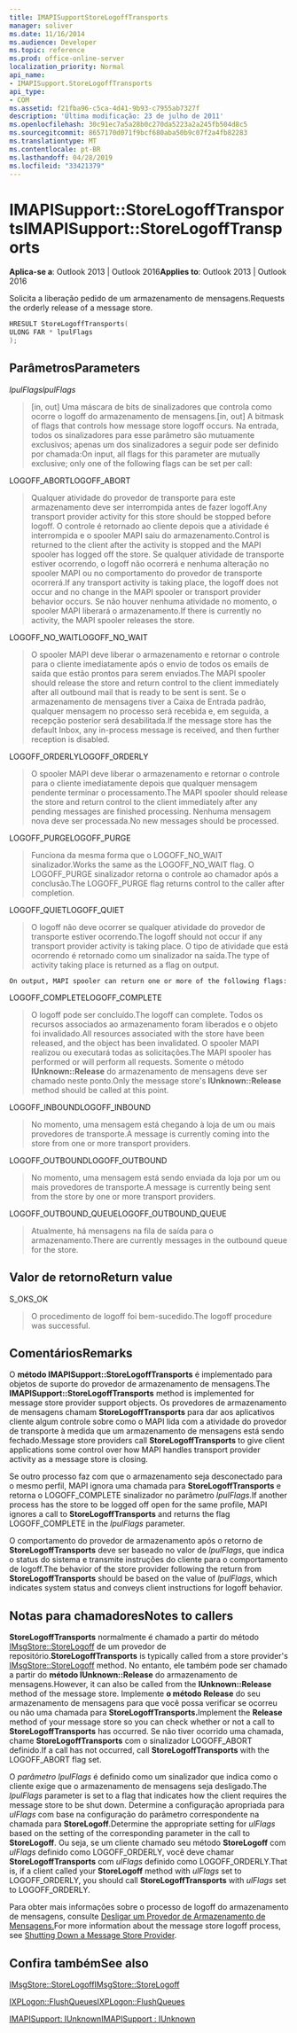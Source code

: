 ```yaml
---
title: IMAPISupportStoreLogoffTransports
manager: soliver
ms.date: 11/16/2014
ms.audience: Developer
ms.topic: reference
ms.prod: office-online-server
localization_priority: Normal
api_name:
- IMAPISupport.StoreLogoffTransports
api_type:
- COM
ms.assetid: f21fba96-c5ca-4d41-9b93-c7955ab7327f
description: 'Última modificação: 23 de julho de 2011'
ms.openlocfilehash: 30c91ec7a5a28b0c270da5223a2a245fb504d8c5
ms.sourcegitcommit: 8657170d071f9bcf680aba50b9c07f2a4fb82283
ms.translationtype: MT
ms.contentlocale: pt-BR
ms.lasthandoff: 04/28/2019
ms.locfileid: "33421379"
---
```

# <a name="imapisupportstorelogofftransports"></a><span data-ttu-id="d96d2-103">IMAPISupport::StoreLogoffTransports</span><span class="sxs-lookup"><span data-stu-id="d96d2-103">IMAPISupport::StoreLogoffTransports</span></span>

  
  
<span data-ttu-id="d96d2-104">**Aplica-se a**: Outlook 2013 | Outlook 2016</span><span class="sxs-lookup"><span data-stu-id="d96d2-104">**Applies to**: Outlook 2013 | Outlook 2016</span></span> 
  
<span data-ttu-id="d96d2-105">Solicita a liberação pedido de um armazenamento de mensagens.</span><span class="sxs-lookup"><span data-stu-id="d96d2-105">Requests the orderly release of a message store.</span></span>
  
```cpp
HRESULT StoreLogoffTransports(
ULONG FAR * lpulFlags
);
```

## <a name="parameters"></a><span data-ttu-id="d96d2-106">Parâmetros</span><span class="sxs-lookup"><span data-stu-id="d96d2-106">Parameters</span></span>

 <span data-ttu-id="d96d2-107">_lpulFlags_</span><span class="sxs-lookup"><span data-stu-id="d96d2-107">_lpulFlags_</span></span>
  
> <span data-ttu-id="d96d2-108">[in, out] Uma máscara de bits de sinalizadores que controla como ocorre o logoff do armazenamento de mensagens.</span><span class="sxs-lookup"><span data-stu-id="d96d2-108">[in, out] A bitmask of flags that controls how message store logoff occurs.</span></span> <span data-ttu-id="d96d2-109">Na entrada, todos os sinalizadores para esse parâmetro são mutuamente exclusivos; apenas um dos sinalizadores a seguir pode ser definido por chamada:</span><span class="sxs-lookup"><span data-stu-id="d96d2-109">On input, all flags for this parameter are mutually exclusive; only one of the following flags can be set per call:</span></span>
    
<span data-ttu-id="d96d2-110">LOGOFF_ABORT</span><span class="sxs-lookup"><span data-stu-id="d96d2-110">LOGOFF_ABORT</span></span> 
  
> <span data-ttu-id="d96d2-111">Qualquer atividade do provedor de transporte para este armazenamento deve ser interrompida antes de fazer logoff.</span><span class="sxs-lookup"><span data-stu-id="d96d2-111">Any transport provider activity for this store should be stopped before logoff.</span></span> <span data-ttu-id="d96d2-112">O controle é retornado ao cliente depois que a atividade é interrompida e o spooler MAPI saiu do armazenamento.</span><span class="sxs-lookup"><span data-stu-id="d96d2-112">Control is returned to the client after the activity is stopped and the MAPI spooler has logged off the store.</span></span> <span data-ttu-id="d96d2-113">Se qualquer atividade de transporte estiver ocorrendo, o logoff não ocorrerá e nenhuma alteração no spooler MAPI ou no comportamento do provedor de transporte ocorrerá.</span><span class="sxs-lookup"><span data-stu-id="d96d2-113">If any transport activity is taking place, the logoff does not occur and no change in the MAPI spooler or transport provider behavior occurs.</span></span> <span data-ttu-id="d96d2-114">Se não houver nenhuma atividade no momento, o spooler MAPI liberará o armazenamento.</span><span class="sxs-lookup"><span data-stu-id="d96d2-114">If there is currently no activity, the MAPI spooler releases the store.</span></span> 
    
<span data-ttu-id="d96d2-115">LOGOFF_NO_WAIT</span><span class="sxs-lookup"><span data-stu-id="d96d2-115">LOGOFF_NO_WAIT</span></span> 
  
> <span data-ttu-id="d96d2-116">O spooler MAPI deve liberar o armazenamento e retornar o controle para o cliente imediatamente após o envio de todos os emails de saída que estão prontos para serem enviados.</span><span class="sxs-lookup"><span data-stu-id="d96d2-116">The MAPI spooler should release the store and return control to the client immediately after all outbound mail that is ready to be sent is sent.</span></span> <span data-ttu-id="d96d2-117">Se o armazenamento de mensagens tiver a Caixa de Entrada padrão, qualquer mensagem no processo será recebida e, em seguida, a recepção posterior será desabilitada.</span><span class="sxs-lookup"><span data-stu-id="d96d2-117">If the message store has the default Inbox, any in-process message is received, and then further reception is disabled.</span></span> 
    
<span data-ttu-id="d96d2-118">LOGOFF_ORDERLY</span><span class="sxs-lookup"><span data-stu-id="d96d2-118">LOGOFF_ORDERLY</span></span> 
  
> <span data-ttu-id="d96d2-119">O spooler MAPI deve liberar o armazenamento e retornar o controle para o cliente imediatamente depois que qualquer mensagem pendente terminar o processamento.</span><span class="sxs-lookup"><span data-stu-id="d96d2-119">The MAPI spooler should release the store and return control to the client immediately after any pending messages are finished processing.</span></span> <span data-ttu-id="d96d2-120">Nenhuma mensagem nova deve ser processada.</span><span class="sxs-lookup"><span data-stu-id="d96d2-120">No new messages should be processed.</span></span> 
    
<span data-ttu-id="d96d2-121">LOGOFF_PURGE</span><span class="sxs-lookup"><span data-stu-id="d96d2-121">LOGOFF_PURGE</span></span> 
  
> <span data-ttu-id="d96d2-122">Funciona da mesma forma que o LOGOFF_NO_WAIT sinalizador.</span><span class="sxs-lookup"><span data-stu-id="d96d2-122">Works the same as the LOGOFF_NO_WAIT flag.</span></span> <span data-ttu-id="d96d2-123">O LOGOFF_PURGE sinalizador retorna o controle ao chamador após a conclusão.</span><span class="sxs-lookup"><span data-stu-id="d96d2-123">The LOGOFF_PURGE flag returns control to the caller after completion.</span></span> 
    
<span data-ttu-id="d96d2-124">LOGOFF_QUIET</span><span class="sxs-lookup"><span data-stu-id="d96d2-124">LOGOFF_QUIET</span></span> 
  
> <span data-ttu-id="d96d2-125">O logoff não deve ocorrer se qualquer atividade do provedor de transporte estiver ocorrendo.</span><span class="sxs-lookup"><span data-stu-id="d96d2-125">The logoff should not occur if any transport provider activity is taking place.</span></span> <span data-ttu-id="d96d2-126">O tipo de atividade que está ocorrendo é retornado como um sinalizador na saída.</span><span class="sxs-lookup"><span data-stu-id="d96d2-126">The type of activity taking place is returned as a flag on output.</span></span>
    
    On output, MAPI spooler can return one or more of the following flags:
    
<span data-ttu-id="d96d2-127">LOGOFF_COMPLETE</span><span class="sxs-lookup"><span data-stu-id="d96d2-127">LOGOFF_COMPLETE</span></span> 
  
> <span data-ttu-id="d96d2-128">O logoff pode ser concluído.</span><span class="sxs-lookup"><span data-stu-id="d96d2-128">The logoff can complete.</span></span> <span data-ttu-id="d96d2-129">Todos os recursos associados ao armazenamento foram liberados e o objeto foi invalidado.</span><span class="sxs-lookup"><span data-stu-id="d96d2-129">All resources associated with the store have been released, and the object has been invalidated.</span></span> <span data-ttu-id="d96d2-130">O spooler MAPI realizou ou executará todas as solicitações.</span><span class="sxs-lookup"><span data-stu-id="d96d2-130">The MAPI spooler has performed or will perform all requests.</span></span> <span data-ttu-id="d96d2-131">Somente o método **IUnknown::Release** do armazenamento de mensagens deve ser chamado neste ponto.</span><span class="sxs-lookup"><span data-stu-id="d96d2-131">Only the message store's **IUnknown::Release** method should be called at this point.</span></span> 
    
<span data-ttu-id="d96d2-132">LOGOFF_INBOUND</span><span class="sxs-lookup"><span data-stu-id="d96d2-132">LOGOFF_INBOUND</span></span> 
  
> <span data-ttu-id="d96d2-133">No momento, uma mensagem está chegando à loja de um ou mais provedores de transporte.</span><span class="sxs-lookup"><span data-stu-id="d96d2-133">A message is currently coming into the store from one or more transport providers.</span></span> 
    
<span data-ttu-id="d96d2-134">LOGOFF_OUTBOUND</span><span class="sxs-lookup"><span data-stu-id="d96d2-134">LOGOFF_OUTBOUND</span></span> 
  
> <span data-ttu-id="d96d2-135">No momento, uma mensagem está sendo enviada da loja por um ou mais provedores de transporte.</span><span class="sxs-lookup"><span data-stu-id="d96d2-135">A message is currently being sent from the store by one or more transport providers.</span></span> 
    
<span data-ttu-id="d96d2-136">LOGOFF_OUTBOUND_QUEUE</span><span class="sxs-lookup"><span data-stu-id="d96d2-136">LOGOFF_OUTBOUND_QUEUE</span></span> 
  
> <span data-ttu-id="d96d2-137">Atualmente, há mensagens na fila de saída para o armazenamento.</span><span class="sxs-lookup"><span data-stu-id="d96d2-137">There are currently messages in the outbound queue for the store.</span></span>
    
## <a name="return-value"></a><span data-ttu-id="d96d2-138">Valor de retorno</span><span class="sxs-lookup"><span data-stu-id="d96d2-138">Return value</span></span>

<span data-ttu-id="d96d2-139">S_OK</span><span class="sxs-lookup"><span data-stu-id="d96d2-139">S_OK</span></span> 
  
> <span data-ttu-id="d96d2-140">O procedimento de logoff foi bem-sucedido.</span><span class="sxs-lookup"><span data-stu-id="d96d2-140">The logoff procedure was successful.</span></span>
    
## <a name="remarks"></a><span data-ttu-id="d96d2-141">Comentários</span><span class="sxs-lookup"><span data-stu-id="d96d2-141">Remarks</span></span>

<span data-ttu-id="d96d2-142">O **método IMAPISupport::StoreLogoffTransports** é implementado para objetos de suporte do provedor de armazenamento de mensagens.</span><span class="sxs-lookup"><span data-stu-id="d96d2-142">The **IMAPISupport::StoreLogoffTransports** method is implemented for message store provider support objects.</span></span> <span data-ttu-id="d96d2-143">Os provedores de armazenamento de mensagens chamam **StoreLogoffTransports** para dar aos aplicativos cliente algum controle sobre como o MAPI lida com a atividade do provedor de transporte à medida que um armazenamento de mensagens está sendo fechado.</span><span class="sxs-lookup"><span data-stu-id="d96d2-143">Message store providers call **StoreLogoffTransports** to give client applications some control over how MAPI handles transport provider activity as a message store is closing.</span></span> 
  
<span data-ttu-id="d96d2-144">Se outro processo faz com que o armazenamento seja desconectado para o mesmo perfil, MAPI ignora uma chamada para **StoreLogoffTransports** e retorna o LOGOFF_COMPLETE sinalizador no parâmetro _lpulFlags._</span><span class="sxs-lookup"><span data-stu-id="d96d2-144">If another process has the store to be logged off open for the same profile, MAPI ignores a call to **StoreLogoffTransports** and returns the flag LOGOFF_COMPLETE in the  _lpulFlags_ parameter.</span></span> 
  
<span data-ttu-id="d96d2-145">O comportamento do provedor de armazenamento após o retorno de **StoreLogoffTransports** deve ser baseado no valor de  _lpulFlags_, que indica o status do sistema e transmite instruções do cliente para o comportamento de logoff.</span><span class="sxs-lookup"><span data-stu-id="d96d2-145">The behavior of the store provider following the return from **StoreLogoffTransports** should be based on the value of  _lpulFlags_, which indicates system status and conveys client instructions for logoff behavior.</span></span> 
  
## <a name="notes-to-callers"></a><span data-ttu-id="d96d2-146">Notas para chamadores</span><span class="sxs-lookup"><span data-stu-id="d96d2-146">Notes to callers</span></span>

 <span data-ttu-id="d96d2-147">**StoreLogoffTransports** normalmente é chamado a partir do método [IMsgStore::StoreLogoff](imsgstore-storelogoff.md) de um provedor de repositório.</span><span class="sxs-lookup"><span data-stu-id="d96d2-147">**StoreLogoffTransports** is typically called from a store provider's [IMsgStore::StoreLogoff](imsgstore-storelogoff.md) method.</span></span> <span data-ttu-id="d96d2-148">No entanto, ele também pode ser chamado a partir do **método IUnknown::Release** do armazenamento de mensagens.</span><span class="sxs-lookup"><span data-stu-id="d96d2-148">However, it can also be called from the **IUnknown::Release** method of the message store.</span></span> <span data-ttu-id="d96d2-149">Implemente **o método Release** do seu armazenamento de mensagens para que você possa verificar se ocorreu ou não uma chamada para **StoreLogoffTransports.**</span><span class="sxs-lookup"><span data-stu-id="d96d2-149">Implement the **Release** method of your message store so you can check whether or not a call to **StoreLogoffTransports** has occurred.</span></span> <span data-ttu-id="d96d2-150">Se não tiver ocorrido uma chamada, chame **StoreLogoffTransports** com o sinalizador LOGOFF_ABORT definido.</span><span class="sxs-lookup"><span data-stu-id="d96d2-150">If a call has not occurred, call **StoreLogoffTransports** with the LOGOFF_ABORT flag set.</span></span> 
  
<span data-ttu-id="d96d2-151">O  _parâmetro lpulFlags_ é definido como um sinalizador que indica como o cliente exige que o armazenamento de mensagens seja desligado.</span><span class="sxs-lookup"><span data-stu-id="d96d2-151">The  _lpulFlags_ parameter is set to a flag that indicates how the client requires the message store to be shut down.</span></span> <span data-ttu-id="d96d2-152">Determine a configuração apropriada para  _ulFlags_ com base na configuração do parâmetro correspondente na chamada para **StoreLogoff**.</span><span class="sxs-lookup"><span data-stu-id="d96d2-152">Determine the appropriate setting for  _ulFlags_ based on the setting of the corresponding parameter in the call to **StoreLogoff**.</span></span> <span data-ttu-id="d96d2-153">Ou seja, se um cliente chamado seu método **StoreLogoff** com  _ulFlags_ definido como LOGOFF_ORDERLY, você deve chamar **StoreLogoffTransports** com  _ulFlags_ definido como LOGOFF_ORDERLY.</span><span class="sxs-lookup"><span data-stu-id="d96d2-153">That is, if a client called your **StoreLogoff** method with  _ulFlags_ set to LOGOFF_ORDERLY, you should call **StoreLogoffTransports** with  _ulFlags_ set to LOGOFF_ORDERLY.</span></span> 
  
<span data-ttu-id="d96d2-154">Para obter mais informações sobre o processo de logoff do armazenamento de mensagens, consulte [Desligar um Provedor de Armazenamento de Mensagens.](shutting-down-a-message-store-provider.md)</span><span class="sxs-lookup"><span data-stu-id="d96d2-154">For more information about the message store logoff process, see [Shutting Down a Message Store Provider](shutting-down-a-message-store-provider.md).</span></span>
  
## <a name="see-also"></a><span data-ttu-id="d96d2-155">Confira também</span><span class="sxs-lookup"><span data-stu-id="d96d2-155">See also</span></span>



[<span data-ttu-id="d96d2-156">IMsgStore::StoreLogoff</span><span class="sxs-lookup"><span data-stu-id="d96d2-156">IMsgStore::StoreLogoff</span></span>](imsgstore-storelogoff.md)
  
[<span data-ttu-id="d96d2-157">IXPLogon::FlushQueues</span><span class="sxs-lookup"><span data-stu-id="d96d2-157">IXPLogon::FlushQueues</span></span>](ixplogon-flushqueues.md)
  
[<span data-ttu-id="d96d2-158">IMAPISupport: IUnknown</span><span class="sxs-lookup"><span data-stu-id="d96d2-158">IMAPISupport : IUnknown</span></span>](imapisupportiunknown.md)

